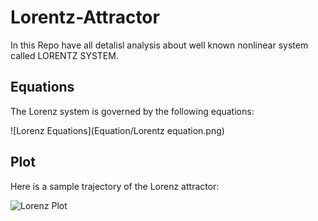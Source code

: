 # Lorentz-Attractor
In this Repo have all detalisl analysis about well known nonlinear system called LORENTZ SYSTEM.

## Equations
The Lorenz system is governed by the following equations:

![Lorenz Equations](Equation/Lorentz equation.png)


## Plot

Here is a sample trajectory of the Lorenz attractor:

![Lorenz Plot](Plots/lorentz_3d.png)
